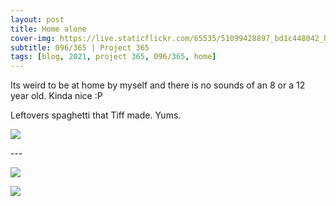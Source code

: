 ```yaml
---
layout: post
title: Home alone
cover-img: https://live.staticflickr.com/65535/51099428897_bd1c448042_h.jpg
subtitle: 096/365 | Project 365
tags: [blog, 2021, project 365, 096/365, home]
---
```

<style>
  .intro-header.big-img {
    background-position:center 
  }
</style>
Its weird to be at home by myself and there is no sounds of an 8 or a 12 year old. Kinda nice :P

Leftovers spaghetti that Tiff made. Yums.
<p class="post-img-wrap">
  <img src="https://live.staticflickr.com/65535/51099428897_bd1c448042_h.jpg">
</p>
---
<p class="post-img-wrap">
  <img src="https://live.staticflickr.com/65535/51099544678_5016f82037_h.jpg">
</p>
<p class="post-img-wrap">
  <img src="ttps://live.staticflickr.com/65535/51099003726_b1162a74ed_h.jpg">
</p>
